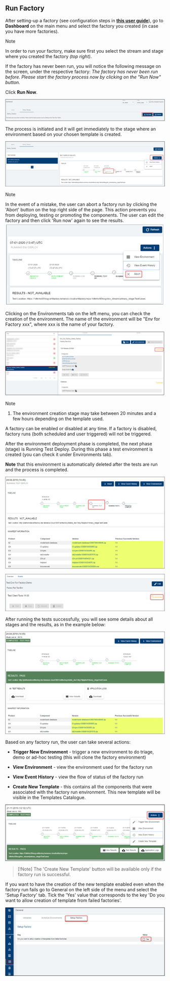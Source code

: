 
## Run Factory ##


After setting-up a factory (see configuration steps in <a href="./factories.md#set-up-create-a-factory" target="blank"><b>this user guide</b></a>), go to **Dashboard** on the main menu and select the factory you created (in case you have more factories). 

> [!Note]
> In order to run your factory, make sure first you select the stream and stage where you created the factory *(top right)*.

If the factory has never been run, you will notice the following message on the screen, under the respective factory: *The factory has never been run before. Please start the factory process now by clicking on the "Run Now" button.*



Click **Run Now**.

![](./images/run-factory-dashboard.png) 

The process is initiated and it will get immediately to the stage where an environment based on your chosen template is created. 

![](./images/run-factory-deploy.png)

> [!Note]
>  In the event of a mistake, the user can abort a factory run by clicking the 'Abort' button on the top right side of the page. This action prevents you from deploying, testing or promoting the components. The user can edit the factory and then click 'Run now' again to see the results.
> ![](./images/run-factory-abort-factory.png)     
> 

Clicking on the Environments tab on the left menu, you can check the creation of the environment. The name of the environment will be "Env for Factory xxx", where xxx is the name of your factory.

![](./images/run-factory-environment-create.png) 

> [!Note]
> 1. The environment creation stage may take between 20 minutes and a few hours depending on the template used. 
> 
>  A factory can be enabled or disabled at any time. If a factory is disabled, factory runs (both scheduled and user triggered) will not be triggered. 


After the environment deployment phase is completed, the next phase (stage) is Running Test Deploy. During this phase a test environment is created (you can check it under Environments tab). 

**Note** that this environment is automatically deleted after the tests are run and the process is completed.

![](./images/run-factory-test-deploy.png)

![](./images/run-factory-create-test.png)


After running the tests successfully, you will see some details about all stages and the results, as in the example below:

![](./images/run-factory-completed.png)

Based on any factory run, the user can take several actions:

- **Trigger New Environment** - trigger a new environment to do triage, demo or ad-hoc testing (this will clone the factory environment)

- **View Environment** - view the environment used for the factory run

- **View Event History** - view the flow of status of the factory run

- **Create New Template** - this contains all the components that were associated with the factory run environment. This new template will be visible in the Templates Catalogue.

![](./images/run-factory-new-environment.png)

> [!Note] The 'Create New Template' button will be available only if the factory run is successful. 
> 
If  you want to have the creation of the new template enabled even when the factory run fails go to General on the left side of the menu and select the 'Setup Factory' tab. Tick the 'Yes' value that corresponds to the key 'Do you want to allow creation of template from failed factories'.

![](./images/trigger-new-template.png)

